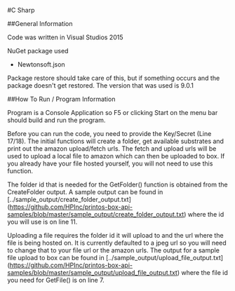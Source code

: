 #C Sharp

##General Information

Code was written in Visual Studios 2015

NuGet package used
 * Newtonsoft.json 

Package restore should take care of this, but if something occurs and the package doesn't get restored. The version that was used is 9.0.1

##How To Run / Program Information

Program is a Console Application so F5 or clicking Start on the menu bar should build and run the program.

Before you can run the code, you need to provide the Key/Secret (Line 17/18). The initial functions will create a folder, get available substrates and print out the amazon upload/fetch urls. The fetch and upload urls will be used to upload a local file to amazon which can then be uploaded to box. If you already have your file hosted yourself, you will not need to use this function.

The folder id that is needed for the GetFolder() function is obtained from the CreateFolder output. A sample output can be found in [../sample_output/create_folder_output.txt] (https://github.com/HPInc/printos-box-api-samples/blob/master/sample_output/create_folder_output.txt) where the id you will use is on line 11.

Uploading a file requires the folder id it will upload to and the url where the file is being hosted on. It is currently defaulted to a jpeg url so you will need to change that to your file url or the amazon urls. The output for a sample file upload to box can be found in [../sample_output/upload_file_output.txt] (https://github.com/HPInc/printos-box-api-samples/blob/master/sample_output/upload_file_output.txt) where the file id you need for GetFile() is on line 7.
